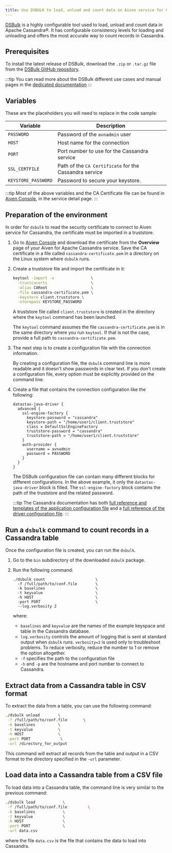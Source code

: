 ```yaml
---
title: Use DSBULK to load, unload and count data on Aiven service for Cassandra®
---
```


[DSBulk](https://docs.datastax.com/en/dsbulk/docs/reference/dsbulkCmd) is a highly configurable tool used to load, unload and count data in Apache Cassandra®. It has configurable consistency levels for loading and unloading and offers the most accurate way to count records in Cassandra.

## Prerequisites

To install the latest release of DSBulk, download the `.zip` or
`.tar.gz` file from the [DSBulk GitHub
repository](https://github.com/datastax/dsbulk).

:::tip
You can read more about the DSBulk different use cases and manual pages
in the [dedicated
documentation](https://docs.datastax.com/en/dsbulk/docs/getting-started/getting-started)
:::

## Variables

These are the placeholders you will need to replace in the code sample:

| Variable            | Description                                            |
| ------------------- | ------------------------------------------------------ |
| `PASSWORD`          | Password of the `avnadmin` user                        |
| `HOST`              | Host name for the connection                           |
| `PORT`              | Port number to use for the Cassandra service           |
| `SSL_CERTFILE`      | Path of the `CA Certificate` for the Cassandra service |
| `KEYSTORE_PASSWORD` | Password to secure your keystore.                      |

:::tip
Most of the above variables and the CA Certificate file can be found in
[Aiven Console](https://console.aiven.io/), in the service detail page.
:::

## Preparation of the environment

In order for `dsbulk` to read the security certificate to connect to
Aiven service for Cassandra, the certificate must be imported in a
truststore.

1.  Go to [Aiven Console](https://console.aiven.io/) and download the
    certificate from the **Overview** page of your Aiven for Apache
    Cassandra service. Save the CA certificate in a file called
    `cassandra-certificate.pem` in a directory on the Linux system where
    `dsbulk` runs.

1.  Create a truststore file and import the certificate in it:

    ```bash
    keytool -import -v                \
      -trustcacerts                   \
      -alias CARoot                   \
      -file cassandra-certificate.pem \
      -keystore client.truststore \
      -storepass KEYSTORE_PASSWORD
    ```

    A truststore file called `client.truststore` is created in the
    directory where the `keytool` command has been launched.

    The `keytool` command assumes the file `cassandra-certificate.pem`
    is in the same directory where you run `keytool`. If that is not the
    case, provide a full path to `cassandra-certificate.pem`.

1.  The next step is to create a configuration file with the connection
    information.

    By creating a configuration file, the `dsbulk` command line is more
    readable and it doesn't show passwords in clear text. If you don't
    create a configuration file, every option must be explicitly
    provided on the command line.

1.  Create a file that contains the connection configuration like the
    following:

    ```hcl
    datastax-java-driver {
      advanced {
        ssl-engine-factory {
          keystore-password = "cassandra"
          keystore-path = "/home/user1/client.truststore"
          class = DefaultSslEngineFactory
          truststore-password = "cassandra"
          truststore-path = "/home/user1/client.truststore"
        }
        auth-provider {
          username = avnadmin
          password = PASSWORD
        }
      }
    }
    ```

    The DSBulk configuration file can contain many different blocks for
    different configurations. In the above example, it only the
    `datastax-java-driver` block is filled. The `ssl-engine-factory`
    block contains the path of the truststore and the related password.

    :::tip
    The Cassandra documentation has both [full reference and templates
    of the application configuration
    file](https://github.com/datastax/dsbulk/blob/1.x/manual/application.template.conf)
    and a [full reference of the driver configuration
    file](https://github.com/datastax/dsbulk/blob/1.x/manual/driver.template.conf).
    :::

## Run a `dsbulk` command to count records in a Cassandra table

Once the configuration file is created, you can run the `dsbulk`.

1.  Go to the `bin` subdirectory of the downloaded `dsbulk`
    package.

1.  Run the following command:

    ```
    ./dsbulk count                      \
      -f /full/path/to/conf.file        \
      -k baselines                      \
      -t keyvalue                       \
      -h HOST                           \
      -port PORT                        \
      --log.verbosity 2
    ```

    where:

    -   `baselines` and `keyvalue` are the names of the example keyspace
        and table in the Cassandra database.
    -   `log.verbosity` controls the amount of logging that is sent at
        standard output when `dsbulk` runs. `verbosity=2` is used only
        to troubleshoot problems. To reduce verbosity, reduce the number
        to 1 or remove the option altogether.
    -   `-f` specifies the path to the configuration file
    -   `-h` and `-p` are the hostname and port number to connect to
        Cassandra.

## Extract data from a Cassandra table in CSV format

To extract the data from a table, you can use the following command:

```bash
./dsbulk unload        \
 -f /full/path/to/conf.file       \
 -k baselines          \
 -t keyvalue           \
 -h HOST               \
 -port PORT             \
 -url /directory_for_output
```

This command will extract all records from the table and output in a CSV
format to the directory specified in the `-url` parameter.

## Load data into a Cassandra table from a CSV file

To load data into a Cassandra table, the command line is very similar to
the previous command:

```bash
./dsbulk load            \
 -f /full/path/to/conf.file         \
 -k baselines            \
 -t keyvalue             \
 -h HOST                 \
 -port PORT              \
 -url data.csv
```

where the file `data.csv` is the file that contains the data to load
into Cassandra.
